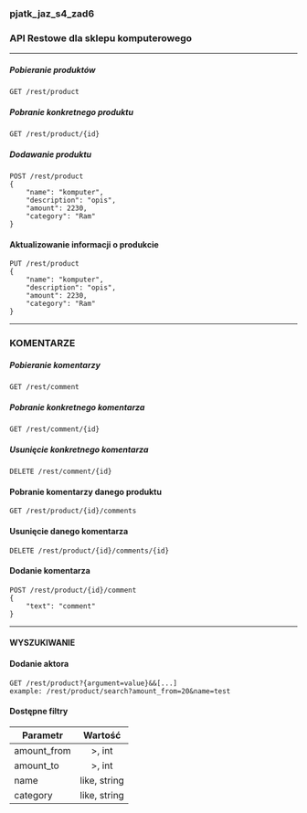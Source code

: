 ### pjatk_jaz_s4_zad6
### API Restowe dla sklepu komputerowego

---

##### Pobieranie produktów
```GET /rest/product```

##### Pobranie konkretnego produktu
```GET /rest/product/{id}```

##### Dodawanie produktu
```
POST /rest/product
{
	"name": "komputer",
	"description": "opis",
	"amount": 2230,
	"category": "Ram"
}
```

#### Aktualizowanie informacji o produkcie
```
PUT /rest/product
{
	"name": "komputer",
	"description": "opis",
	"amount": 2230,
	"category": "Ram"
}
```

---

### KOMENTARZE

##### Pobieranie komentarzy
```GET /rest/comment```

##### Pobranie konkretnego komentarza
```GET /rest/comment/{id}```

##### Usunięcie konkretnego komentarza
```DELETE /rest/comment/{id}```

#### Pobranie komentarzy danego produktu
``` GET /rest/product/{id}/comments ```

#### Usunięcie danego komentarza
``` DELETE /rest/product/{id}/comments/{id} ```

#### Dodanie komentarza
``` 
POST /rest/product/{id}/comment
{
	"text": "comment"
}
```

---

#### WYSZUKIWANIE

#### Dodanie aktora
```
GET /rest/product?{argument=value}&&[...]
example: /rest/product/search?amount_from=20&name=test
```

#### Dostępne filtry
| Parametr        | Wartość          |
| ------------- |:-------------:|
| amount_from | >, int |
| amount_to | >, int |
| name | like, string |
| category | like, string |


